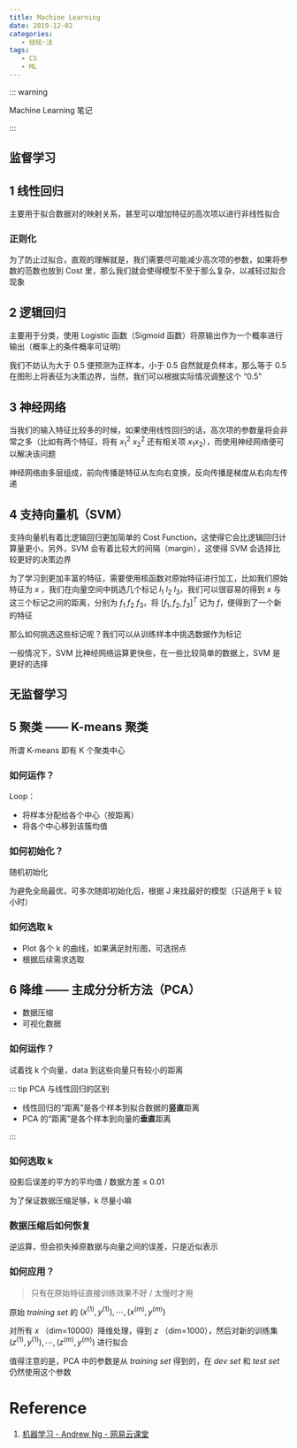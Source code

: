 ```yaml
---
title: Machine Learning
date: 2019-12-02
categories:
   - 经纶·注
tags:
   - CS
   - ML
---
```


::: warning

Machine Learning 笔记

:::

<!-- more -->

## 监督学习

## 1 线性回归

主要用于拟合数据对的映射关系，甚至可以增加特征的高次项以进行非线性拟合

### 正则化

为了防止过拟合，直观的理解就是，我们需要尽可能减少高次项的参数，如果将参数的范数也放到 Cost 里，那么我们就会使得模型不至于那么复杂，以减轻过拟合现象

## 2 逻辑回归

主要用于分类，使用 Logistic 函数（Sigmoid 函数）将原输出作为一个概率进行输出（概率上的条件概率可证明）

我们不妨认为大于 0.5 便预测为正样本，小于 0.5 自然就是负样本，那么等于 0.5 在图形上将表征为决策边界，当然，我们可以根据实际情况调整这个 “0.5”

## 3 神经网络

当我们的输入特征比较多的时候，如果使用线性回归的话，高次项的参数量将会非常之多（比如有两个特征，将有 $x_1^2$ $x_2^2$ 还有相关项 $x_1 x_2$），而使用神经网络便可以解决该问题

神经网络由多层组成，前向传播是特征从左向右变换，反向传播是梯度从右向左传递

## 4 支持向量机（SVM）

支持向量机有着比逻辑回归更加简单的 Cost Function，这使得它会比逻辑回归计算量更小，另外，SVM 会有着比较大的间隔（margin），这使得 SVM 会选择比较更好的决策边界

为了学习到更加丰富的特征，需要使用核函数对原始特征进行加工，比如我们原始特征为 $x$ ，我们在向量空间中挑选几个标记 $l_1$ $l_2$ $l_3$，我们可以很容易的得到 $x$ 与这三个标记之间的距离，分别为 $f_1$ $f_2$ $f_3$，将 $[f_1, f_2, f_3]^T$ 记为 $f$，便得到了一个新的特征

那么如何挑选这些标记呢？我们可以从训练样本中挑选数据作为标记

一般情况下，SVM 比神经网络运算更快些，在一些比较简单的数据上，SVM 是更好的选择

## 无监督学习

## 5 聚类 —— K-means 聚类

所谓 K-means 即有 K 个聚类中心

### 如何运作？

Loop：

-  将样本分配给各个中心（按距离）
-  将各个中心移到该簇均值

### 如何初始化？

随机初始化

为避免全局最优，可多次随即初始化后，根据 J 来找最好的模型（只适用于 k 较小时）

### 如何选取 k

-  Plot 各个 k 的曲线，如果满足肘形图，可选拐点
-  根据后续需求选取

## 6 降维 —— 主成分分析方法（PCA）

-  数据压缩
-  可视化数据

### 如何运作？

试着找 k 个向量，data 到这些向量只有较小的距离

::: tip PCA 与线性回归的区别

-  线性回归的“距离”是各个样本到拟合数据的**竖直**距离
-  PCA 的“距离”是各个样本到向量的**垂直**距离

:::

### 如何选取 k

投影后误差的平方的平均值 / 数据方差 $\leq$ 0.01

为了保证数据压缩足够，k 尽量小嘛

### 数据压缩后如何恢复

逆运算，但会损失掉原数据与向量之间的误差，只是近似表示

### 如何应用？

> 只有在原始特征直接训练效果不好 / 太慢时才用

原始 $training\ set$ 的 $(x^{(1)}, y^{(1)}), \cdots, (x^{(m)}, y^{(m)})$

对所有 $x$ （dim=10000）降维处理，得到 $z$ （dim=1000），然后对新的训练集 $(z^{(1)}, y^{(1)}), \cdots, (z^{(m)}, y^{(m)})$ 进行拟合

值得注意的是，PCA 中的参数是从 $training\ set$ 得到的，在 $dev\ set$ 和 $test\ set$ 仍然使用这个参数

# Reference

1. [机器学习 - Andrew Ng - 网易云课堂](https://study.163.com/course/courseLearn.htm?courseId=1004570029)
